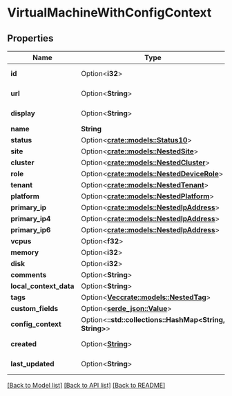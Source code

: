 # VirtualMachineWithConfigContext

## Properties

Name | Type | Description | Notes
------------ | ------------- | ------------- | -------------
**id** | Option<**i32**> |  | [optional][readonly]
**url** | Option<**String**> |  | [optional][readonly]
**display** | Option<**String**> |  | [optional][readonly]
**name** | **String** |  | 
**status** | Option<[**crate::models::Status10**](Status_10.md)> |  | [optional]
**site** | Option<[**crate::models::NestedSite**](NestedSite.md)> |  | [optional]
**cluster** | Option<[**crate::models::NestedCluster**](NestedCluster.md)> |  | 
**role** | Option<[**crate::models::NestedDeviceRole**](NestedDeviceRole.md)> |  | [optional]
**tenant** | Option<[**crate::models::NestedTenant**](NestedTenant.md)> |  | [optional]
**platform** | Option<[**crate::models::NestedPlatform**](NestedPlatform.md)> |  | [optional]
**primary_ip** | Option<[**crate::models::NestedIpAddress**](NestedIPAddress.md)> |  | [optional]
**primary_ip4** | Option<[**crate::models::NestedIpAddress**](NestedIPAddress.md)> |  | [optional]
**primary_ip6** | Option<[**crate::models::NestedIpAddress**](NestedIPAddress.md)> |  | [optional]
**vcpus** | Option<**f32**> |  | [optional]
**memory** | Option<**i32**> |  | [optional]
**disk** | Option<**i32**> |  | [optional]
**comments** | Option<**String**> |  | [optional]
**local_context_data** | Option<**String**> |  | [optional]
**tags** | Option<[**Vec<crate::models::NestedTag>**](NestedTag.md)> |  | [optional]
**custom_fields** | Option<[**serde_json::Value**](.md)> |  | [optional]
**config_context** | Option<**::std::collections::HashMap<String, String>**> |  | [optional][readonly]
**created** | Option<[**String**](string.md)> |  | [optional][readonly]
**last_updated** | Option<**String**> |  | [optional][readonly]

[[Back to Model list]](../README.md#documentation-for-models) [[Back to API list]](../README.md#documentation-for-api-endpoints) [[Back to README]](../README.md)


